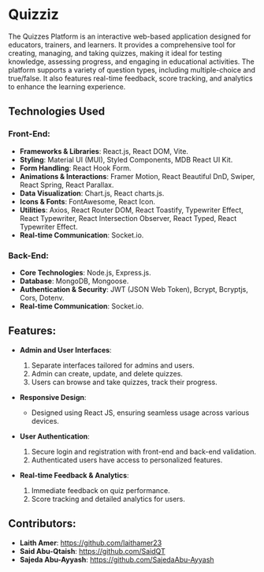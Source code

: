 # Quizziz

The Quizzes Platform is an interactive web-based application designed for educators, trainers, and learners. It provides a comprehensive tool for creating, managing, and taking quizzes, making it ideal for testing knowledge, assessing progress, and engaging in educational activities. The platform supports a variety of question types, including multiple-choice and true/false. It also features real-time feedback, score tracking, and analytics to enhance the learning experience.

## Technologies Used

### Front-End:

- **Frameworks & Libraries**: React.js, React DOM, Vite.
- **Styling**: Material UI (MUI), Styled Components, MDB React UI Kit.
- **Form Handling**: React Hook Form.
- **Animations & Interactions**: Framer Motion, React Beautiful DnD, Swiper, React Spring, React Parallax.
- **Data Visualization**: Chart.js, React charts.js.
- **Icons & Fonts**: FontAwesome, React Icon.
- **Utilities**: Axios, React Router DOM, React Toastify, Typewriter Effect, React Typewriter, React Intersection Observer, React Typed, React Typewriter Effect.
- **Real-time Communication**: Socket.io.

### Back-End:

- **Core Technologies**: Node.js, Express.js.
- **Database**: MongoDB, Mongoose.
- **Authentication & Security**: JWT (JSON Web Token), Bcrypt, Bcryptjs, Cors, Dotenv.
- **Real-time Communication**: Socket.io.

## Features:

- **Admin and User Interfaces**:
  1. Separate interfaces tailored for admins and users.
  2. Admin can create, update, and delete quizzes.
  3. Users can browse and take quizzes, track their progress.

- **Responsive Design**:
  - Designed using React JS, ensuring seamless usage across various devices.
 
- **User Authentication**:
  1. Secure login and registration with front-end and back-end validation.
  2. Authenticated users have access to personalized features.

- **Real-time Feedback & Analytics**:
  1. Immediate feedback on quiz performance.
  2. Score tracking and detailed analytics for users.

## Contributors:

- **Laith Amer**: https://github.com/laithamer23
- **Said Abu-Qtaish**: https://github.com/SaidQT
- **Sajeda Abu-Ayyash**: https://github.com/SajedaAbu-Ayyash
